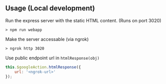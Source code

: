 

## Usage (Local development)

Run the express server with the static HTML content. (Runs on port 3020)
```shell script
> npm run webapp
```

Make the server accessable (via ngrok)
```shell script
> ngrok http 3020
```

Use public endpoint url in `htmlResponse(obj)`
```javascript
this.$googleAction.htmlResponse({
    url: '<ngrok-url>'
});
```
